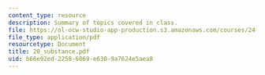 ```yaml
---
content_type: resource
description: Summary of topics covered in class.
file: https://ol-ocw-studio-app-production.s3.amazonaws.com/courses/24-201-topics-in-the-history-of-philosophy-kant-fall-2005/b66e92ed22586069e6309a7624e5aea8_20_substance.pdf
file_type: application/pdf
resourcetype: Document
title: 20_substance.pdf
uid: b66e92ed-2258-6069-e630-9a7624e5aea8
---
```

